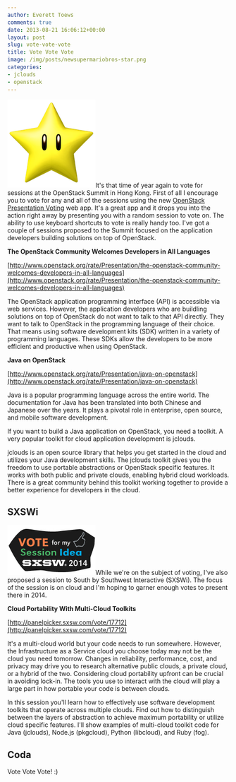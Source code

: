 ```yaml
---
author: Everett Toews
comments: true
date: 2013-08-21 16:06:12+00:00
layout: post
slug: vote-vote-vote
title: Vote Vote Vote
image: /img/posts/newsupermariobros-star.png
categories:
- jclouds
- openstack
---
```


<img class="img-right" src="/img/posts/newsupermariobros-star.png"/>It's that time of year again to vote for sessions at the OpenStack Summit in Hong Kong. First of all I encourage you to vote for any and all of the sessions using the new [OpenStack Presentation Voting](http://www.openstack.org/rate) web app. It's a great app and it drops you into the action right away by presenting you with a random session to vote on. The ability to use keyboard shortcuts to vote is really handy too. I've got a couple of sessions proposed to the Summit focused on the application developers building solutions on top of OpenStack.

<!--more-->

**The OpenStack Community Welcomes Developers in All Languages**

[http://www.openstack.org/rate/Presentation/the-openstack-community-welcomes-developers-in-all-languages](http://www.openstack.org/rate/Presentation/the-openstack-community-welcomes-developers-in-all-languages)

The OpenStack application programming interface (API) is accessible via web services. However, the application developers who are buildling solutions on top of OpenStack do not want to talk to that API directly. They want to talk to OpenStack in the programming language of their choice. That means using software development kits (SDK) written in a variety of programming languages. These SDKs allow the developers to be more efficient and productive when using OpenStack.

**Java on OpenStack**

[http://www.openstack.org/rate/Presentation/java-on-openstack](http://www.openstack.org/rate/Presentation/java-on-openstack)

Java is a popular programming language across the entire world. The documentation for Java has been translated into both Chinese and Japanese over the years. It plays a pivotal role in enterprise, open source, and mobile software development.

If you want to build a Java application on OpenStack, you need a toolkit. A very popular toolkit for cloud application development is jclouds.

jclouds is an open source library that helps you get started in the cloud and utilizes your Java development skills. The jclouds toolkit gives you the freedom to use portable abstractions or OpenStack specific features. It works with both public and private clouds, enabling hybrid cloud workloads. There is a great community behind this toolkit working together to provide a better experience for developers in the cloud.

## SXSWi

<img class="img-right" src="/img/posts/panelpicker_vote_14-blog.jpg"/>While we're on the subject of voting, I've also proposed a session to South by Southwest Interactive (SXSWi). The focus of the session is on cloud and I'm hoping to garner enough votes to present there in 2014.

**Cloud Portability With Multi-Cloud Toolkits**

[http://panelpicker.sxsw.com/vote/17712](http://panelpicker.sxsw.com/vote/17712)

It's a multi-cloud world but your code needs to run somewhere. However, the Infrastructure as a Service cloud you choose today may not be the cloud you need tomorrow. Changes in reliability, performance, cost, and privacy may drive you to research alternative public clouds, a private cloud, or a hybrid of the two.
Considering cloud portability upfront can be crucial in avoiding lock-in. The tools you use to interact with the cloud will play a large part in how portable your code is between clouds.

In this session you'll learn how to effectively use software development toolkits that operate across multiple clouds. Find out how to distinguish between the layers of abstraction to achieve maximum portability or utilize cloud specific features. I'll show examples of multi-cloud toolkit code for Java (jclouds), Node.js (pkgcloud), Python (libcloud), and Ruby (fog).

## Coda

Vote Vote Vote! :)
